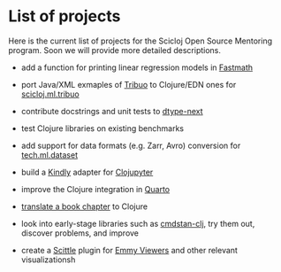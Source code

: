 
# List of projects

Here is the current list of projects for the Scicloj Open Source Mentoring program. Soon we will provide more detailed descriptions.

* add a function for printing linear regression models in [Fastmath](https://github.com/generateme/fastmath)

* port Java/XML exmaples of [Tribuo](https://tribuo.org/) to Clojure/EDN ones for [scicloj.ml.tribuo](https://github.com/scicloj/scicloj.ml.tribuo)

* contribute docstrings and unit tests to [dtype-next](https://github.com/cnuernber/dtype-next)

* test Clojure libraries on existing benchmarks

* add support for data formats (e.g. Zarr, Avro) conversion for [tech.ml.dataset](https://github.com/techascent/tech.ml.dataset)

* build a [Kindly](https://scicloj.github.io/kindly-noted/) adapter for [Clojupyter](https://github.com/clojupyter/clojupyter)

* improve the Clojure integration in [Quarto](https://quarto.org/)

* [translate a book chapter](https://github.com/scicloj/translating-books) to Clojure

* look into early-stage libraries such as [cmdstan-clj](https://github.com/scicloj/cmdstan-clj), try them out, discover problems, and improve

* create a [Scittle](https://github.com/babashka/scittle) plugin for [Emmy Viewers](https://github.com/mentat-collective/emmy-viewers) and other relevant visualizationsh

